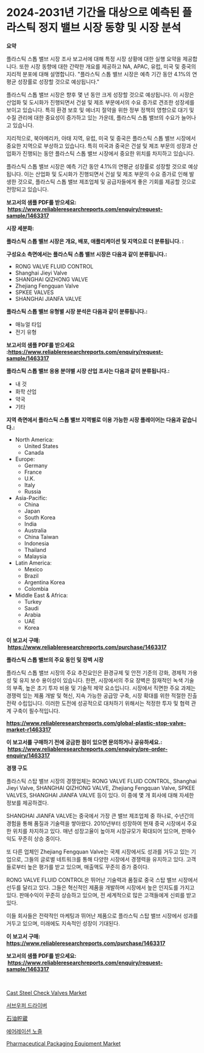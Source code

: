 <p><h1>2024-2031년 기간을 대상으로 예측된 플라스틱 정지 밸브 시장 동향 및 시장 분석</h1></p><p><strong>요약</strong></p>
<p><p>플라스틱 스톱 밸브 시장 조사 보고서에 대해 특정 시장 상황에 대한 실행 요약을 제공합니다. 또한 시장 동향에 대한 간략한 개요를 제공하고 NA, APAC, 유럽, 미국 및 중국의 지리적 분포에 대해 설명합니다. "플라스틱 스톱 밸브 시장은 예측 기간 동안 4.1%의 연평균 성장률로 성장할 것으로 예상됩니다." </p><p>플라스틱 스톱 밸브 시장은 향후 몇 년 동안 크게 성장할 것으로 예상됩니다. 이 시장은 산업화 및 도시화가 진행되면서 건설 및 제조 부문에서의 수요 증가로 견조한 성장세를 보이고 있습니다. 특히 환경 보호 및 에너지 절약을 위한 정부 정책의 영향으로 대기 및 수질 관리에 대한 중요성이 증가하고 있는 가운데, 플라스틱 스톱 밸브의 수요가 늘어나고 있습니다.</p><p>지리적으로, 북아메리카, 아태 지역, 유럽, 미국 및 중국은 플라스틱 스톱 밸브 시장에서 중요한 지역으로 부상하고 있습니다. 특히 미국과 중국은 건설 및 제조 부문의 성장과 산업화가 진행되는 동안 플라스틱 스톱 밸브 시장에서 중요한 위치를 차지하고 있습니다.</p><p>플라스틱 스톱 밸브 시장은 예측 기간 동안 4.1%의 연평균 성장률로 성장할 것으로 예상됩니다. 이는 산업화 및 도시화가 진행되면서 건설 및 제조 부문의 수요 증가로 인해 발생한 것으로, 플라스틱 스톱 밸브 제조업체 및 공급자들에게 좋은 기회를 제공할 것으로 전망되고 있습니다.</p></p>
<p><strong>보고서의 샘플 PDF를 받으세요: &nbsp;<a href="https://www.reliableresearchreports.com/enquiry/request-sample/1463317">https://www.reliableresearchreports.com/enquiry/request-sample/1463317</a></strong></p>
<p><strong>시장 세분화:</strong></p>
<p><strong> 플라스틱 스톱 밸브 시장은 개요, 배포, 애플리케이션 및 지역으로 더 분류됩니다. :</strong></p>
<p><strong>구성요소 측면에서는 플라스틱 스톱 밸브 시장은 다음과 같이 분류됩니다.:</strong></p>
<p><ul><li>RONG VALVE FLUID CONTROL</li><li>Shanghai Jieyi Valve</li><li>SHANGHAI QIZHONG VALVE</li><li>Zhejiang Fengquan Valve</li><li>SPKEE VALVES</li><li>SHANGHAI JIANFA VALVE</li></ul></p>
<p><strong> 플라스틱 스톱 밸브 유형별 시장 분석은 다음과 같이 분류됩니다.:</strong></p>
<p><ul><li>매뉴얼 타입</li><li>전기 유형</li></ul></p>
<p><strong>보고서의 샘플 PDF를 받으세요 :<a href="https://www.reliableresearchreports.com/enquiry/request-sample/1463317">https://www.reliableresearchreports.com/enquiry/request-sample/1463317</a></strong></p>
<p><strong> 플라스틱 스톱 밸브 응용 분야별 시장 산업 조사는 다음과 같이 분류됩니다.:</strong></p>
<p><ul><li>내 것</li><li>화학 산업</li><li>약국</li><li>기타</li></ul></p>
<p><strong>지역 측면에서 플라스틱 스톱 밸브 지역별로 이용 가능한 시장 플레이어는 다음과 같습니다.:</strong></p>
<p><ul>
    <li>
        North America:
        <ul>
            <li>United States</li>
            <li>Canada</li>
        </ul>
    </li>
    <li>
        Europe:
        <ul>
            <li>Germany</li>
            <li>France</li>
            <li>U.K.</li>
            <li>Italy</li>
            <li>Russia</li>
        </ul>
    </li>
    <li>
        Asia-Pacific:
        <ul>
            <li>China</li>
            <li>Japan</li>
            <li>South Korea</li>
            <li>India</li>
            <li>Australia</li>
            <li>China Taiwan</li>
            <li>Indonesia</li>
            <li>Thailand</li>
            <li>Malaysia</li>
        </ul>
    </li>
    <li>
        Latin America:
        <ul>
            <li>Mexico</li>
            <li>Brazil</li>
            <li>Argentina Korea</li>
            <li>Colombia</li>
        </ul>
    </li>
    <li>
        Middle East & Africa:
        <ul>
            <li>Turkey</li>
            <li>Saudi</li>
            <li>Arabia</li>
            <li>UAE</li>
            <li>Korea</li>
        </ul>
    </li>
    </ul></p>
<p><strong>이 보고서 구매: &nbsp;<a href="https://www.reliableresearchreports.com/purchase/1463317">https://www.reliableresearchreports.com/purchase/1463317</a></strong></p>
<p><strong>플라스틱 스톱 밸브의 주요 동인 및 장벽 시장</strong></p>
<p><p>플라스틱 스톱 밸브 시장의 주요 추진요인은 환경규제 및 안전 기준의 강화, 경제적 가용성 및 유지 보수 용이성이 있습니다. 한편, 시장에서의 주요 장벽은 잠재적인 녹색 기술의 부족, 높은 초기 투자 비용 및 기술적 제약 요소입니다. 시장에서 직면한 주요 과제는 경쟁력 있는 제품 개발 및 혁신, 지속 가능한 공급망 구축, 시장 확대를 위한 적절한 진출 전략 수립입니다. 이러한 도전에 성공적으로 대처하기 위해서는 적정한 투자 및 협력 관계 구축이 필수적입니다.</p></p>
<p><strong><a href="https://www.reliableresearchreports.com/global-plastic-stop-valve-market-r1463317">https://www.reliableresearchreports.com/global-plastic-stop-valve-market-r1463317</a></strong></p>
<p><strong>이 보고서를 구매하기 전에 궁금한 점이 있으면 문의하거나 공유하세요.: &nbsp;<a href="https://www.reliableresearchreports.com/enquiry/pre-order-enquiry/1463317">https://www.reliableresearchreports.com/enquiry/pre-order-enquiry/1463317</a></strong></p>
<p><strong>경쟁 구도</strong></p>
<p><p>플라스틱 스탑 밸브 시장의 경쟁업체는 RONG VALVE FLUID CONTROL, Shanghai Jieyi Valve, SHANGHAI QIZHONG VALVE, Zhejiang Fengquan Valve, SPKEE VALVES, SHANGHAI JIANFA VALVE 등이 있다. 이 중에 몇 개 회사에 대해 자세한 정보를 제공하겠다.</p><p>SHANGHAI JIANFA VALVE는 중국에서 가장 큰 밸브 제조업체 중 하나로, 수년간의 경험을 통해 품질과 기술력을 쌓아왔다. 2010년부터 성장하여 현재 중국 시장에서 주요한 위치를 차지하고 있다. 매년 성장고율이 높아져 시장규모가 확대되어 있으며, 판매수익도 꾸준히 상승 중이다.</p><p>또 다른 업체인 Zhejiang Fengquan Valve는 국제 시장에서도 성과를 거두고 있는 기업으로, 그들의 글로벌 네트워크를 통해 다양한 시장에서 경쟁력을 유지하고 있다. 고객들로부터 높은 평가를 받고 있으며, 매출액도 꾸준히 증가 중이다.</p><p>RONG VALVE FLUID CONTROL은 뛰어난 기술력과 품질로 중국 스탑 밸브 시장에서 선두를 달리고 있다. 그들은 혁신적인 제품을 개발하며 시장에서 높은 인지도를 가지고 있다. 판매수익이 꾸준히 상승하고 있으며, 전 세계적으로 많은 고객들에게 신뢰를 받고 있다.</p><p>이들 회사들은 전략적인 마케팅과 뛰어난 제품으로 플라스틱 스탑 밸브 시장에서 성과를 거두고 있으며, 미래에도 지속적인 성장이 기대된다.</p></p>
<p><strong>이 보고서 구매: &nbsp; <a href="https://www.reliableresearchreports.com/purchase/1463317">https://www.reliableresearchreports.com/purchase/1463317</a></strong></p>
<p><strong>보고서의 샘플 PDF를 받으세요: &nbsp;<a href="https://www.reliableresearchreports.com/enquiry/request-sample/1463317">https://www.reliableresearchreports.com/enquiry/request-sample/1463317</a></strong><strong></strong></p>
<p>&nbsp;</p>
<p><p><a href="https://view.publitas.com/reportprime-1/cast-steel-check-valves-market-focuses-on-market-share-size-and-projected-forecast-till-2031/">Cast Steel Check Valves Market</a></p><p><a href="https://medium.com/@bettietromp2023/%EC%84%9C%EB%B8%8C%EC%9A%B0%ED%8D%BC-%EB%93%9C%EB%9D%BC%EC%9D%B4%EB%B2%84-%EC%8B%9C%EC%9E%A5-%EA%B7%9C%EB%AA%A8-cagr-%ED%8A%B8%EB%A0%8C%EB%93%9C-2024-2030-898695baf4b1">서브우퍼 드라이버</a></p><p><a href="https://medium.com/@twiladurgan2023/decoding-oil-storage-market-metrics-%E5%B8%82%E5%A0%B4%E3%82%B7%E3%82%A7%E3%82%A2-%E3%83%88%E3%83%AC%E3%83%B3%E3%83%89-%E6%88%90%E9%95%B7%E3%83%91%E3%82%BF%E3%83%BC%E3%83%B3-89165ac350cb">石油貯蔵</a></p><p><a href="https://medium.com/@louiealtenwerth/2024%EB%85%84%EB%B6%80%ED%84%B0-2031%EB%85%84%EA%B9%8C%EC%A7%80%EC%9D%98-%EA%B8%B0%EA%B0%84%EC%97%90-%EB%8C%80%ED%95%9C-%EC%97%90%EC%96%B4%EB%A0%88%EC%9D%B4%EC%85%98-%EB%85%B8%EC%A6%90-%EC%8B%9C%EC%9E%A5-%EB%B6%84%EC%84%9D-%EB%B0%8F-%EA%B7%9C%EB%AA%A8-%EC%98%88%EC%B8%A1-0f704cedf14e">에어레이션 노즐</a></p><p><a href="https://github.com/jodemen/Market-Research-Report-List-2/blob/main/pharmaceutical-packaging-equipment-market.md">Pharmaceutical Packaging Equipment Market</a></p></p>